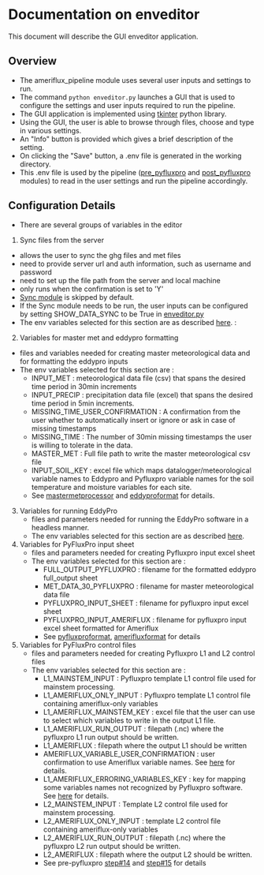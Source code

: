 # Documentation on enveditor
This document will describe the GUI enveditor application.

## Overview 
- The ameriflux_pipeline module uses several user inputs and settings to run. 
- The command ```python enveditor.py``` launches a GUI that is used to configure the settings and user inputs required to run the pipeline.
- The GUI application is implemented using [tkinter](https://docs.python.org/3/library/tk.html) python library.
- Using the GUI, the user is able to browse through files, choose and type in various settings.
- An "Info" button is provided which gives a brief description of the setting.
- On clicking the "Save" button, a .env file is generated in the working directory.
- This .env file is used by the pipeline ([pre_pyfluxpro](https://github.com/ncsa/ameriflux-pipeline/blob/develop/docs/prepyfluxpro.md) and [post_pyfluxpro](https://github.com/ncsa/ameriflux-pipeline/blob/develop/docs/postpyfluxpro.md) modules) to read in the user settings and run the pipeline accordingly.

## Configuration Details
- There are several groups of variables in the editor
1. Sync files from the server
  - allows the user to sync the ghg files and met files 
  - need to provide server url and auth information, such as username and password
  - need to set up the file path from the server and local machine
  - only runs when the confirmation is set to 'Y'
  - [Sync module](https://github.com/ncsa/ameriflux-pipeline/blob/develop/docs/utils/syncdata.md) is skipped by default.
  - If the Sync module needs to be run, the user inputs can be configured by setting SHOW_DATA_SYNC to be True in [enveditor.py](https://github.com/ncsa/ameriflux-pipeline/blob/develop/ameriflux_pipeline/enveditor.py#L29)
  - The env variables selected for this section are as described [here](https://github.com/ncsa/ameriflux-pipeline/blob/develop/docs/utils/syncdata.md#using-gui). :
2. Variables for master met and eddypro formatting
  - files and variables needed for creating master meteorological data and for formatting the eddypro inputs
  - The env variables selected for this section are :
    - INPUT_MET : meteorological data file (csv) that spans the desired time period in 30min increments
    - INPUT_PRECIP : precipitation data file (excel) that spans the desired time period in 5min increments.
    - MISSING_TIME_USER_CONFIRMATION : A confirmation from the user whether to automatically insert or ignore or ask in case of missing timestamps
    - MISSING_TIME : The number of 30min missing timestamps the user is willing to tolerate in the data.
    - MASTER_MET : Full file path to write the master meteorological csv file
    - INPUT_SOIL_KEY : excel file which maps datalogger/meteorological variable names to Eddypro and Pyfluxpro variable names for the soil temperature and moisture variables for each site.
    - See [mastermetprocessor](https://github.com/ncsa/ameriflux-pipeline/blob/develop/docs/master_met/mastermetprocessor.md) and [eddyproformat](https://github.com/ncsa/ameriflux-pipeline/blob/develop/docs/eddypro/eddyproformat.md) for details.
3. Variables for running EddyPro
    - files and parameters needed for running the EddyPro software in a headless manner.
    - The env variables selected for this section are as described [here](https://github.com/ncsa/ameriflux-pipeline/blob/develop/docs/eddypro/runeddypro.md#set-parameters).
4. Variables for PyFluxPro input sheet
    - files and parameters needed for creating Pyfluxpro input excel sheet
    - The env variables selected for this section are :
      - FULL_OUTPUT_PYFLUXPRO : filename for the formatted eddypro full_output sheet
      - MET_DATA_30_PYFLUXPRO : filename for master meteorological data file
      - PYFLUXPRO_INPUT_SHEET : filename for pyfluxpro input excel sheet
      - PYFLUXPRO_INPUT_AMERIFLUX : filename for pyfluxpro input excel sheet formatted for Ameriflux
      - See [pyfluxproformat](https://github.com/ncsa/ameriflux-pipeline/blob/develop/docs/pyfluxpro/pyfluxproformat.md), [amerifluxformat](https://github.com/ncsa/ameriflux-pipeline/blob/develop/docs/pyfluxpro/amerifluxformat.md) for details
5. Variables for PyFluxPro control files
    - files and parameters needed for creating Pyfluxpro L1 and L2 control files
    - The env variables selected for this section are :
      - L1_MAINSTEM_INPUT : Pyfluxpro template L1 control file used for mainstem processing.
      - L1_AMERIFLUX_ONLY_INPUT : Pyfluxpro template L1 control file containing ameriflux-only variables
      - L1_AMERIFLUX_MAINSTEM_KEY : excel file that the user can use to select which variables to write in the output L1 file.
      - L1_AMERIFLUX_RUN_OUTPUT : filepath (.nc) where the pyfluxpro L1 run output should be written.
      - L1_AMERIFLUX : filepath where the output L1 should be written
      - AMERIFLUX_VARIABLE_USER_CONFIRMATION : user confirmation to use Ameriflux variable names. See [here](https://github.com/ncsa/ameriflux-pipeline/blob/develop/docs/prepyfluxpro.md#3) for details.
      - L1_AMERIFLUX_ERRORING_VARIABLES_KEY : key for mapping some variables names not recognized by Pyfluxpro software. See [here](https://github.com/ncsa/ameriflux-pipeline/blob/develop/docs/prepyfluxpro.md#3) for details.
      - L2_MAINSTEM_INPUT : Template L2 control file used for mainstem processing.
      - L2_AMERIFLUX_ONLY_INPUT : template L2 control file containing ameriflux-only variables
      - L2_AMERIFLUX_RUN_OUTPUT : filepath (.nc) where the pyfluxpro L2 run output should be written.
      - L2_AMERIFLUX : filepath where the output L2 should be written.
      - See pre-pyfluxpro [step#14](https://github.com/ncsa/ameriflux-pipeline/blob/develop/docs/prepyfluxpro.md#14) and [step#15](https://github.com/ncsa/ameriflux-pipeline/blob/develop/docs/prepyfluxpro.md#15) for details

